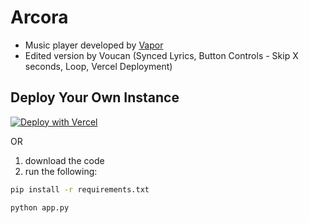 # Arcora
- Music player developed by [Vapor](https://vapor.my)
- Edited version by Voucan (Synced Lyrics, Button Controls - Skip X seconds, Loop, Vercel Deployment)

## Deploy Your Own Instance

[![Deploy with Vercel](https://vercel.com/button)](https://vercel.com/new/clone?repository-url=https://github.com/voucan-us4/music-player)

OR

1. download the code
2. run the following:

```bash
pip install -r requirements.txt
```

```bash
python app.py
```
